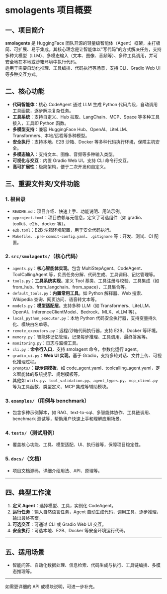 # smolagents 项目概要

## 一、项目简介

**smolagents** 是 HuggingFace 团队开源的轻量级智能体（Agent）框架，主打极简、可扩展、易于集成。其核心理念是让智能体以"写代码"的方式解决任务，支持多种大模型（LLM）、多模态输入（文本、图像、音频等）、多种工具调用，并可安全地在本地或沙箱环境中执行代码。  
适用于需要自动化推理、工具编排、代码执行等场景，支持 CLI、Gradio Web UI 等多种交互方式。

## 二、核心功能

- **代码智能体**：核心 CodeAgent 通过 LLM 生成 Python 代码片段，自动调用工具函数，逐步解决复杂任务。
- **工具系统**：支持自定义、Hub 拉取、LangChain、MCP、Space 等多种工具接入，工具即 Python 函数。
- **多模型支持**：兼容 HuggingFace Hub、OpenAI、LiteLLM、Transformers、本地/远程等多种模型。
- **安全执行**：支持本地、E2B 沙箱、Docker 等多种代码执行环境，保障主机安全。
- **多模态输入**：支持文本、图像、音频等多种输入类型。
- **可视化与交互**：内置 Gradio Web UI，支持 CLI 命令行交互。
- **高可扩展性**：极简架构，便于二次开发和自定义。

## 三、重要文件夹/文件功能

### 1. 根目录

- `README.md`：项目介绍、快速上手、功能说明、用法示例。
- `pyproject.toml`：项目依赖与元信息，定义了可选组件（如 gradio、toolkit、e2b、docker 等）。
- `e2b.toml`：E2B 沙箱环境配置，用于安全代码执行。
- `Makefile`、`.pre-commit-config.yaml`、`.gitignore` 等：开发、测试、CI 配置。

### 2. `src/smolagents/`（核心代码）

- `agents.py`：**核心智能体实现**。包含 MultiStepAgent、CodeAgent、ToolCallingAgent 等，负责任务分解、代码生成、工具调用、记忆管理等。
- `tools.py`：**工具系统实现**。定义 Tool 基类、工具注册与校验、工具集成（如 from_hub、from_langchain、from_space）、工具集合等。
- `default_tools.py`：**内置常用工具**。如 Python 解释器、Web 搜索、Wikipedia 查询、网页访问、语音转文本等。
- `models.py`：**模型适配层**。支持多种 LLM（如 Transformers、LiteLLM、OpenAI、InferenceClientModel、Bedrock、MLX、vLLM 等）。
- `local_python_executor.py`：本地 Python 代码安全执行器，支持变量持久化、模块白名单等。
- `remote_executors.py`：远程/沙箱代码执行器，支持 E2B、Docker 等环境。
- `memory.py`：智能体记忆管理，记录每步推理、工具调用、最终答案等。
- `monitoring.py`：日志与监控工具。
- `cli.py`：**命令行入口**，支持 smolagent 命令，参数化运行 agent。
- `gradio_ui.py`：**Web UI 实现**，基于 Gradio，支持多轮对话、文件上传、可视化推理过程。
- `prompts/`：**提示词模板**，如 code_agent.yaml、toolcalling_agent.yaml，定义智能体的系统提示、规划模板等。
- 其他如 `utils.py`、`tool_validation.py`、`agent_types.py`、`mcp_client.py` 等为工具函数、类型定义、MCP 集成等辅助模块。

### 3. `examples/`（用例与 benchmark）

- 包含多种示例脚本，如 RAG、text-to-sql、多智能体协作、工具链调用、benchmark 测试等，帮助用户快速上手和理解应用场景。

### 4. `tests/`（测试用例）

- 覆盖核心功能、工具、模型适配、UI、执行器等，保障项目稳定性。

### 5. `docs/`（文档）

- 项目文档源码，详细介绍用法、API、原理等。

---

## 四、典型工作流

1. **定义 Agent**：选择模型、工具，实例化 CodeAgent。
2. **运行任务**：输入自然语言任务，Agent 自动生成代码，调用工具，逐步推理，输出最终答案。
3. **可选交互**：可通过 CLI 或 Gradio Web UI 交互。
4. **安全执行**：可选本地、E2B、Docker 等安全环境运行代码。

---

## 五、适用场景

- 智能问答、自动化数据处理、信息检索、代码生成与执行、工具链编排、多模态推理等。

---

如需更详细的 API 或模块说明，可进一步补充。 